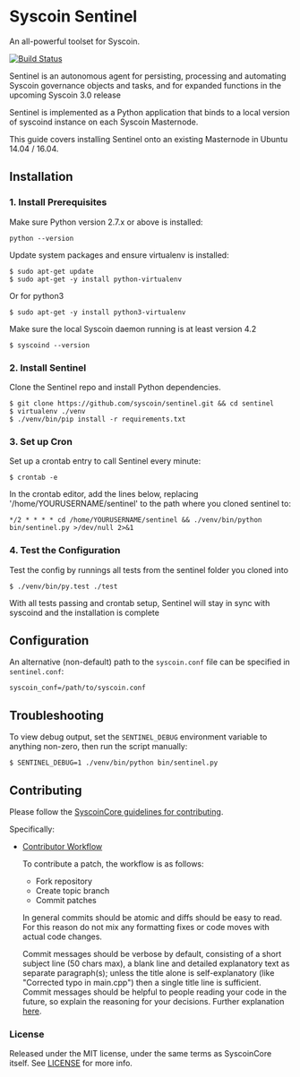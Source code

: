 # Syscoin Sentinel

An all-powerful toolset for Syscoin.

[![Build Status](https://travis-ci.org/syscoin/sentinel.svg?branch=master)](https://travis-ci.org/syscoin/sentinel)

Sentinel is an autonomous agent for persisting, processing and automating Syscoin governance objects and tasks, and for expanded functions in the upcoming Syscoin 3.0 release

Sentinel is implemented as a Python application that binds to a local version of syscoind instance on each Syscoin Masternode.

This guide covers installing Sentinel onto an existing Masternode in Ubuntu 14.04 / 16.04.

## Installation

### 1. Install Prerequisites

Make sure Python version 2.7.x or above is installed:

    python --version

Update system packages and ensure virtualenv is installed:

    $ sudo apt-get update
    $ sudo apt-get -y install python-virtualenv

Or for python3

    $ sudo apt-get -y install python3-virtualenv

Make sure the local Syscoin daemon running is at least version 4.2

    $ syscoind --version 

### 2. Install Sentinel

Clone the Sentinel repo and install Python dependencies.

    $ git clone https://github.com/syscoin/sentinel.git && cd sentinel
    $ virtualenv ./venv
    $ ./venv/bin/pip install -r requirements.txt

### 3. Set up Cron

Set up a crontab entry to call Sentinel every minute:

    $ crontab -e

In the crontab editor, add the lines below, replacing '/home/YOURUSERNAME/sentinel' to the path where you cloned sentinel to:

    */2 * * * * cd /home/YOURUSERNAME/sentinel && ./venv/bin/python bin/sentinel.py >/dev/null 2>&1

### 4. Test the Configuration

Test the config by runnings all tests from the sentinel folder you cloned into

    $ ./venv/bin/py.test ./test

With all tests passing and crontab setup, Sentinel will stay in sync with syscoind and the installation is complete

## Configuration

An alternative (non-default) path to the `syscoin.conf` file can be specified in `sentinel.conf`:

    syscoin_conf=/path/to/syscoin.conf

## Troubleshooting

To view debug output, set the `SENTINEL_DEBUG` environment variable to anything non-zero, then run the script manually:

    $ SENTINEL_DEBUG=1 ./venv/bin/python bin/sentinel.py

## Contributing

Please follow the [SyscoinCore guidelines for contributing](https://github.com/syscoin/syscoin/blob/master/CONTRIBUTING.md).

Specifically:

* [Contributor Workflow](https://github.com/syscoin/syscoin/blob/master/CONTRIBUTING.md#contributor-workflow)

    To contribute a patch, the workflow is as follows:

    * Fork repository
    * Create topic branch
    * Commit patches

    In general commits should be atomic and diffs should be easy to read. For this reason do not mix any formatting fixes or code moves with actual code changes.

    Commit messages should be verbose by default, consisting of a short subject line (50 chars max), a blank line and detailed explanatory text as separate paragraph(s); unless the title alone is self-explanatory (like "Corrected typo in main.cpp") then a single title line is sufficient. Commit messages should be helpful to people reading your code in the future, so explain the reasoning for your decisions. Further explanation [here](http://chris.beams.io/posts/git-commit/).

### License

Released under the MIT license, under the same terms as SyscoinCore itself. See [LICENSE](LICENSE) for more info.
